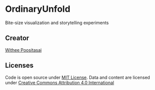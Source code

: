# OrdinaryUnfold

Bite-size visualization and storytelling experiments

## Creator

[Withee Poositasai](https://th1nkk1d.xyz)

## Licenses

Code is open source under [MIT License](https://github.com/Th1nkK1D/ordinaryunfold/blob/main/LICENSE). Data and content are licensed under [Creative Commons Attribution 4.0 International](https://creativecommons.org/licenses/by/4.0/)
